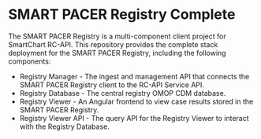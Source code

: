 # SMART PACER Registry Complete

The SMART PACER Registry is a multi-component client project for SmartChart RC-API. This repository provides the complete stack deployment for the SMART PACER Registry, including the following components:
- Registry Manager - The ingest and management API that connects the SMART PACER Registry client to the RC-API Service API.
- Registry Database - The central registry OMOP CDM database.
- Registry Viewer - An Angular frontend to view case results stored in the SMART PACER Registry.
- Registry Viewer API - The query API for the Registry Viewer to interact with the Registry Database.